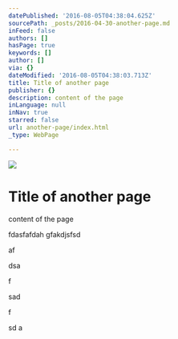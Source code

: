 ```yaml
---
datePublished: '2016-08-05T04:38:04.625Z'
sourcePath: _posts/2016-04-30-another-page.md
inFeed: false
authors: []
hasPage: true
keywords: []
author: []
via: {}
dateModified: '2016-08-05T04:38:03.713Z'
title: Title of another page
publisher: {}
description: content of the page
inLanguage: null
inNav: true
starred: false
url: another-page/index.html
_type: WebPage

---
```

![](https://the-grid-user-content.s3-us-west-2.amazonaws.com/631eec34-92ab-431c-888d-a6b49f36bea1.jpg)

# Title of another page

content of the page

fdasfafdah gfakdjsfsd

af

dsa

f

sad

f

sd a